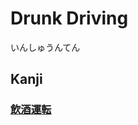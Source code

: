 # Drunk Driving
いんしゅうんてん
## Kanji
### [飲](Kanji/kanji-dict/飲.md)[酒](Kanji/kanji-dict/酒.md)[運](Kanji/temp-kanji/運.md)[転](Kanji/kanji-dict/転.md)
